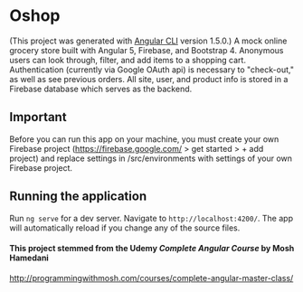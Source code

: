 # Oshop

(This project was generated with [Angular CLI](https://github.com/angular/angular-cli) version 1.5.0.)
A mock online grocery store built with Angular 5, Firebase, and Bootstrap 4. Anonymous users can look through, filter, and add items to a shopping cart. Authentication (currently via Google OAuth api) is necessary to "check-out," as well as see previous orders. All site, user, and product info is stored in a Firebase database which serves as the backend.

## Important
Before you can run this app on your machine, you must create your own Firebase project (https://firebase.google.com/ > get started > + add project) and replace settings in /src/environments with settings of your own Firebase project.

## Running the application

Run `ng serve` for a dev server. Navigate to `http://localhost:4200/`. The app will automatically reload if you change any of the source files.

#### This project stemmed from the Udemy *Complete Angular Course* by Mosh Hamedani

http://programmingwithmosh.com/courses/complete-angular-master-class/

